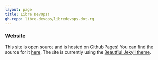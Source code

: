 ```yaml
---
layout: page
title: Libre DevOps!
gh-repo: libre-devops/libredevops-dot-rg
---
```


### Website

This site is open source and is hosted on Github Pages! You can find the source for it [here](https://github.com/libre-devops/libredevops-dot-org).  The site is currently using the [Beautfiul Jekyll theme](https://github.com/daattali/beautiful-jekyll).